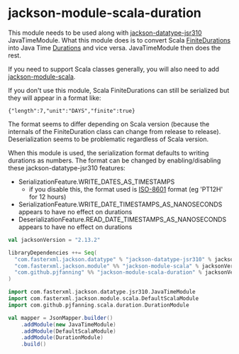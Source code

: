 # jackson-module-scala-duration

This module needs to be used along with [jackson-datatype-jsr310](https://github.com/FasterXML/jackson-modules-java8/tree/2.14/datetime)
JavaTimeModule. What this module does is to convert Scala [FiniteDurations](https://www.scala-lang.org/api/2.13.8/scala/concurrent/duration/FiniteDuration.html)
into Java Time [Durations](https://docs.oracle.com/javase/8/docs/api/java/time/Duration.html) and vice versa.
JavaTimeModule then does the rest.

If you need to support Scala classes generally, you will also need to add [jackson-module-scala](https://github.com/FasterXML/jackson-module-scala).

If you don't use this module, Scala FiniteDurations can still be serialized but they will appear in a format like:

```
{"length":7,"unit":"DAYS","finite":true}
```

The format seems to differ depending on Scala version (because the internals of the FiniteDuration class can change
from release to release). Deserialization seems to be problematic regardless of Scala version.

When this module is used, the serialization format defaults to writing durations as numbers.
The format can be changed by enabling/disabling these jackson-datatype-jsr310 features:
* SerializationFeature.WRITE_DATES_AS_TIMESTAMPS
  * if you disable this, the format used is [ISO-8601](https://en.wikipedia.org/wiki/ISO_8601) format (eg 'PT12H' for 12 hours) 
* SerializationFeature.WRITE_DATE_TIMESTAMPS_AS_NANOSECONDS appears to have no effect on durations
* DeserializationFeature.READ_DATE_TIMESTAMPS_AS_NANOSECONDS appears to have no effect on durations

```scala
val jacksonVersion = "2.13.2"

libraryDependencies ++= Seq(
  "com.fasterxml.jackson.datatype" % "jackson-datatype-jsr310" % jacksonVersion,
  "com.fasterxml.jackson.module" %% "jackson-module-scala" % jacksonVersion,
  "com.github.pjfanning" %% "jackson-module-scala-duration" % jacksonVersion
)
```

```scala
import com.fasterxml.jackson.datatype.jsr310.JavaTimeModule
import com.fasterxml.jackson.module.scala.DefaultScalaModule
import com.github.pjfanning.scala.duration.DurationModule

val mapper = JsonMapper.builder()
    .addModule(new JavaTimeModule)
    .addModule(DefaultScalaModule)
    .addModule(DurationModule)
    .build()
```

